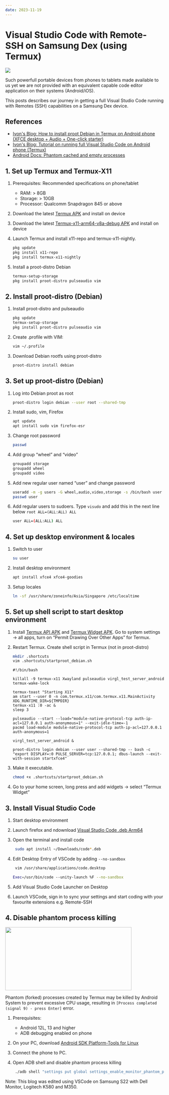```yaml
---
date: 2023-11-19
---
```


# Visual Studio Code with Remote-SSH on Samsung Dex (using Termux)

![](../../static/blog/2023-11-19/2023-11-19_firefox_dev_tools.jpg)

Such powerfull portable devices from phones to tablets made available to us yet we are not provided with an equivalent capable code editor application on their systems (Android/iOS).

This posts describes our journey in getting a full Visual Studio Code running with Remotes (SSH) capabilities on a Samsung Dex device.

<!-- more -->

## References

- [Ivon's Blog: How to install proot Debian in Termux on Android phone (XFCE desktop + Audio + One-click starter)](https://ivonblog.com/en-us/posts/termux-proot-distro-debian/)
- [Ivon's Blog: Tutorial on running full Visual Studio Code on Android phone (Termux)](https://ivonblog.com/en-us/posts/visual-studio-code-termux/)
- [Android Docs: Phantom cached and empty processes](https://github.com/agnostic-apollo/Android-Docs/blob/master/en/docs/apps/processes/phantom-cached-and-empty-processes.md)

## 1. Set up Termux and Termux-X11

1. Prerequisites: Recommended specifications on phone/tablet

   - RAM: > 8GB
   - Storage: > 10GB
   - Processor: Qualcomm Snapdragon 845 or above

2. Download the latest [Termux APK] and install on device
3. Download the latest [Termux-x11-arm64-v8a-debug APK] and install on device
4. Launch Termux and install x11-repo and termux-x11-nightly.

   ```bash
   pkg update
   pkg install x11-repo
   pkg install termux-x11-nightly
   ```

5. Install a proot-distro Debian

   ```bash
   termux-setup-storage
   pkg install proot-distro pulseaudio vim
   ```

## 2. Install proot-distro (Debian)

1. Install proot-distro and pulseaudio
   ```bash
   pkg update
   termux-setup-storage
   pkg install proot-distro pulseaudio vim
   ```
2. Create .profile with VIM:
   ```bash
   vim ~/.profile
   ```
3. Download Debian rootfs using proot-distro
   ```bash
   proot-distro install debian
   ```

## 3. Set up proot-distro (Debian)

1. Log into Debian proot as root
   ```bash
   proot-distro login debian --user root --shared-tmp
   ```
2. Install sudo, vim, Firefox
   ```bash
   apt update
   apt install sudo vim firefox-esr
   ```
3. Change root password
   ```bash
   passwd
   ```
4. Add group “wheel” and “video”
   ```bash
   groupadd storage
   groupadd wheel
   groupadd video
   ```
5. Add new regular user named “user” and change password
   ```bash
   useradd -m -g users -G wheel,audio,video,storage -s /bin/bash user
   passwd user
   ```
6. Add regular users to sudoers. Type `visudo` and add this in the next line below `root ALL=(ALL:ALL) ALL`
   ```bash
   user ALL=(ALL:ALL) ALL
   ```

## 4. Set up desktop environment & locales

1. Switch to user
   ```bash
   su user
   ```
2. Install desktop environment
   ```bash
   apt install xfce4 xfce4-goodies
   ```
3. Setup locales
   ```bash
   ln -sf /usr/share/zoneinfo/Asia/Singapore /etc/localtime
   ```

## 5. Set up shell script to start desktop environment

1. Install [Termux API APK] and [Termux Widget APK]. Go to system settings → all apps, turn on “Permit Drawing Over Other Apps” for Termux.

2. Restart Termux. Create shell script in Termux (not in proot-distro)

   ```bash
   mkdir .shortcuts
   vim .shortcuts/startproot_debian.sh
   ```

   ```shell
   #!/bin/bash

   killall -9 termux-x11 Xwayland pulseaudio virgl_test_server_android termux-wake-lock

   termux-toast "Starting X11"
   am start --user 0 -n com.termux.x11/com.termux.x11.MainActivity
   XDG_RUNTIME_DIR=${TMPDIR}
   termux-x11 :0 -ac &
   sleep 3

   pulseaudio --start --load="module-native-protocol-tcp auth-ip-acl=127.0.0.1 auth-anonymous=1" --exit-idle-time=-1
   pacmd load-module module-native-protocol-tcp auth-ip-acl=127.0.0.1 auth-anonymous=1

   virgl_test_server_android &

   proot-distro login debian --user user --shared-tmp -- bash -c "export DISPLAY=:0 PULSE_SERVER=tcp:127.0.0.1; dbus-launch --exit-with-session startxfce4"
   ```

3. Make it executable.
   ```bash
   chmod +x .shortcuts/startproot_debian.sh
   ```
4. Go to your home screen, long press and add widgets → select “Termux Widget”

## 3. Install Visual Studio Code

1. Start desktop environment

2. Launch firefox and ndownload [Visual Studio Code .deb Arm64]

3. Open the terminal and install code
   ```bash
    sudo apt install ~/Downloads/code*.deb
   ```
4. Edit Desktop Entry of VSCode by adding `--no-sandbox`
   ```bash
    vim /usr/share/applications/code.desktop
   ```
   ```bash
   Exec=/usr/bin/code --unity-launch %F --no-sandbox
   ```
5. Add Visual Studio Code Launcher on Desktop
6. Launch VSCode, sign in to sync your settings and start coding with your favourite extensions e.g. Remote-SSH

## 4. Disable phantom process killing

<img src="../../static/blog/2023-11-19/2023-11-19_process_completed_signal_9.jpg"  width="400" height="200">

Phantom (forked) processes created by Termux may be killed by Android System to prevent excessive CPU usage, resulting in `[Process completed (signal 9) - press Enter]` error.

1. Prerequisites:
   - Android 12L, 13 and higher
   - ADB debugging enabled on phone
2. On your PC, download [Android SDK Platform-Tools for Linux]
3. Connect the phone to PC.

4. Open ADB shell and disable phantom process killing

   ```bash
    ./adb shell "settings put global settings_enable_monitor_phantom_procs false"
   ```
Note: This blog was edited using VSCode on Samsung S22 with Dell Monitor, Logitech K580 and M350.

[Termux APK]: https://f-droid.org/en/packages/com.termux/
[Termux-x11-arm64-v8a-debug APK]: https://github.com/termux/termux-x11/releases/tag/nightly
[Termux API APK]: https://f-droid.org/packages/com.termux.api/
[Termux Widget APK]: https://f-droid.org/zh_Hant/packages/com.termux.widget/
[Visual Studio Code .deb Arm64]: https://code.visualstudio.com/download
[Android SDK Platform-Tools for Linux]: https://dl.google.com/android/repository/platform-tools-latest-linux.zip

